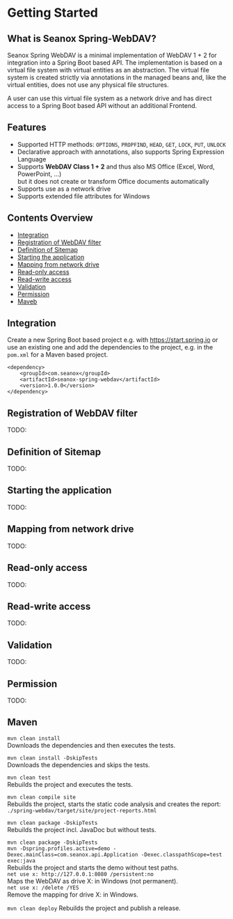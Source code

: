 # Getting Started

## What is Seanox Spring-WebDAV?
Seanox Spring WebDAV is a minimal implementation of WebDAV 1 + 2 for
integration into a Spring Boot based API. The implementation is based on a
virtual file system with virtual entities as an abstraction. The virtual file
system is created strictly via annotations in the managed beans and, like the
virtual entities, does not use any physical file structures.

A user can use this virtual file system as a network drive and has direct
access to a Spring Boot based API without an additional Frontend.

## Features
- Supported HTTP methods: `OPTIONS`, `PROPFIND`, `HEAD`, `GET`, `LOCK`, `PUT`, `UNLOCK`
- Declarative approach with annotations, also supports Spring Expression Language
- Supports __WebDAV Class 1 + 2__ and thus also MS Office (Excel, Word, PowerPoint, ...)  
  but it does not create or transform Office documents automatically
- Supports use as a network drive
- Supports extended file attributes for Windows

## Contents Overview

* [Integration](#integration)
* [Registration of WebDAV filter](#registration-of-webdav-filter)
* [Definition of Sitemap](#definition-of-sitemap)
* [Starting the application](#starting-the-application)
* [Mapping from network drive](#)
* [Read-only access](#)
* [Read-write access](#)
* [Validation](#)
* [Permission ](#)
* [Maveb](#maven)  

## Integration
Create a new Spring Boot based project e.g. with https://start.spring.io or use
an existing one and add the dependencies to the project, e.g. in the `pom.xml`
for a Maven based project.

```
<dependency>
    <groupId>com.seanox</groupId>
    <artifactId>seanox-spring-webdav</artifactId>
    <version>1.0.0</version>
</dependency>
```

## Registration of WebDAV filter
TODO:

## Definition of Sitemap
TODO:

## Starting the application
TODO:

## Mapping from network drive
TODO:

## Read-only access
TODO:

## Read-write access
TODO:

## Validation
TODO:

## Permission
TODO:

## Maven
`mvn clean install`  
Downloads the dependencies and then executes the tests.

`mvn clean install -DskipTests`  
Downloads the dependencies and skips the tests.

`mvn clean test`  
Rebuilds the project and executes the tests.

`mvn clean compile site`  
Rebuilds the project, starts the static code analysis and creates the report:  
`./spring-webdav/target/site/project-reports.html`

`mvn clean package -DskipTests`  
Rebuilds the project incl. JavaDoc but without tests.

`mvn clean package -DskipTests`  
`mvn -Dspring.profiles.active=demo -Dexec.mainClass=com.seanox.api.Application -Dexec.classpathScope=test exec:java`  
Rebuilds the project and starts the demo without test paths.  
`net use x: http://127.0.0.1:8080 /persistent:no`  
Maps the WebDAV as drive X: in Windows (not permanent).  
`net use x: /delete /YES`  
Remove the mapping for drive X: in Windows.

`mvn clean deploy`
Rebuilds the project and publish a release.
